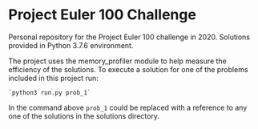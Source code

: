 # Project Euler 100 Challenge

Personal repository for the Project Euler 100 challenge in 2020.
Solutions provided in Python 3.7.6 environment.

The project uses the memory_profiler module to help measure the
efficiency of the solutions. To execute a solution for one of the
problems included in this project run:

    `python3 run.py prob_1`

In the command above `prob_1` could be replaced with a reference to 
any one of the solutions in the solutions directory.
